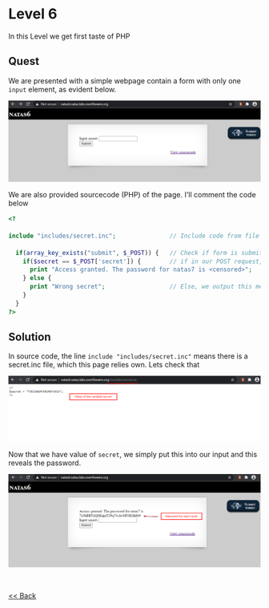 # Level 6
In this Level we get first taste of PHP

## Quest
We are presented with a simple webpage contain a form with only one `input` element, as evident below.

![Level 6 Image](./images/Level6.png)

We are also provided sourcecode (PHP) of the page. I'll comment the code below
```PHP
<?

include "includes/secret.inc";               // Include code from file present in path "includes/secret.inc"

  if(array_key_exists("submit", $_POST)) {   // Check if form is submitted
    if($secret == $_POST['secret']) {        // if in our POST request, value of param secret is equal to predefined var secret
      print "Access granted. The password for natas7 is <censored>";     // Access is granted and password revealed
    } else {
      print "Wrong secret";                  // Else, we output this message
    }
  }
?>
```

## Solution 
In source code, the line `include "includes/secret.inc"` means there is a secret.inc file, which this page relies own. Lets check that

![Level 6 Solution](./images/Level6_solution.png)

Now that we have value of `secret`, we simply put this into our input and this reveals the password.

![Level 6.1 Solution](./images/Level6.1_solution.png)

<br/>

[<< Back](https://grey-fish.github.io/Natas/index.html)
